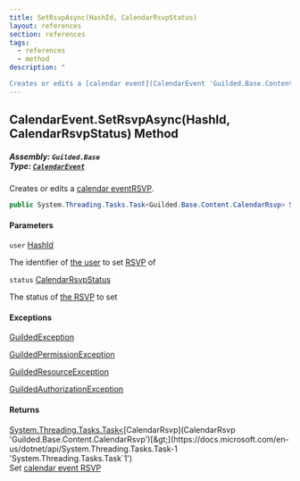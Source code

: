 ```yaml
---
title: SetRsvpAsync(HashId, CalendarRsvpStatus)
layout: references
section: references
tags:
  - references
  - method
description: "

Creates or edits a [calendar event](CalendarEvent 'Guilded.Base.Content.CalendarEvent')[RSVP](CalendarRsvp 'Guilded.Base.Content.CalendarRsvp')."
---
```


## CalendarEvent.SetRsvpAsync(HashId, CalendarRsvpStatus) Method
##### **Assembly:** `Guilded.Base`<br/>**Type:** [`CalendarEvent`](CalendarEvent 'Guilded.Base.Content.CalendarEvent')

Creates or edits a [calendar event](CalendarEvent 'Guilded.Base.Content.CalendarEvent')[RSVP](CalendarRsvp 'Guilded.Base.Content.CalendarRsvp').

```csharp
public System.Threading.Tasks.Task<Guilded.Base.Content.CalendarRsvp> SetRsvpAsync(Guilded.Base.HashId user, Guilded.Base.Content.CalendarRsvpStatus status);
```
#### Parameters

<a name='Guilded.Base.Content.CalendarEvent.SetRsvpAsync(Guilded.Base.HashId,Guilded.Base.Content.CalendarRsvpStatus).user'></a>

`user` [HashId](HashId 'Guilded.Base.HashId')

The identifier of [the user](User 'Guilded.Base.Users.User') to set [RSVP](CalendarRsvp 'Guilded.Base.Content.CalendarRsvp') of

<a name='Guilded.Base.Content.CalendarEvent.SetRsvpAsync(Guilded.Base.HashId,Guilded.Base.Content.CalendarRsvpStatus).status'></a>

`status` [CalendarRsvpStatus](CalendarRsvpStatus 'Guilded.Base.Content.CalendarRsvpStatus')

The status of [the RSVP](CalendarEvent 'Guilded.Base.Content.CalendarEvent') to set

#### Exceptions

[GuildedException](GuildedException 'Guilded.Base.GuildedException')

[GuildedPermissionException](GuildedPermissionException 'Guilded.Base.GuildedPermissionException')

[GuildedResourceException](GuildedResourceException 'Guilded.Base.GuildedResourceException')

[GuildedAuthorizationException](GuildedAuthorizationException 'Guilded.Base.GuildedAuthorizationException')

#### Returns
[System.Threading.Tasks.Task&lt;](https://docs.microsoft.com/en-us/dotnet/api/System.Threading.Tasks.Task-1 'System.Threading.Tasks.Task`1')[CalendarRsvp](CalendarRsvp 'Guilded.Base.Content.CalendarRsvp')[&gt;](https://docs.microsoft.com/en-us/dotnet/api/System.Threading.Tasks.Task-1 'System.Threading.Tasks.Task`1')  
Set [calendar event RSVP](CalendarRsvp 'Guilded.Base.Content.CalendarRsvp')
